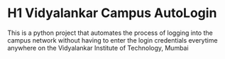 # H1 Vidyalankar Campus AutoLogin
This is a python project that automates the process of logging into the campus network without having to enter the login credentials everytime anywhere on the Vidyalankar Institute of Technology, Mumbai
